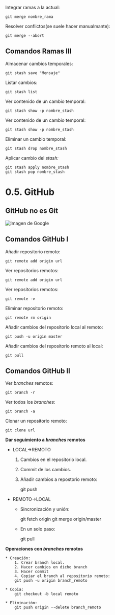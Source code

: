 Integrar ramas a la actual:

	git merge nombre_rama

Resolver conflictos(se suele hacer manualmante):

	git merge --abort

## Comandos Ramas III

Almacenar cambios temporales:

	git stash save "Mensaje"

Listar cambios:

	git stash list

Ver contenido de un cambio temporal:

	git stash show -p nombre_stash

Ver contenido de un cambio temporal:

	git stash show -p nombre_stash

Eliminar un cambio temporal:

	git stash drop nombre_stash

Aplicar cambio del *stash:*

	git stash apply nombre_stash
	git stash pop nombre_stash

# 0.5. GitHub

## GitHub no es Git

![Imagen de Google](http://1.bp.blogspot.com/-WY2YpNr3W6g/UY6tZAc-H3I/AAAAAAAABLY/xJ9x3wIY8V8/s1600/Github2.png)

## Comandos GitHub I

Añadir repositorio remoto:

	git remote add origin url

Ver repositorios remotos:

	git remote add origin url

Ver repositorios remotos:

	git remote -v 

Eliminar repositorio remoto:

	git remote rm origin

Añadir cambios del repositorio local al remoto:

	git push -u origin master

Añadir cambios del repositorio remoto al local:

	git pull

## Comandos GitHub II

Ver *branches* remotos:

	git branch -r

Ver todos los *branches*:

	git branch -a 

Clonar un repositorio remoto:

	git clone url

**Dar seguimiento a *branches* remotos**

* LOCAL->REMOTO

	1. Cambios en el repositorio local.
	2. Commit de los cambios.
	3. Añadir cambios a repostorio remoto:

		git push
		
* REMOTO->LOCAL
	
	* Sincronización y unión:
		
		git fetch origin
		git merge origin/master

	* En un solo paso:
		
		git pull

**Operaciones con *branches* remotos**

	* Creación:
		1. Crear branch local.
		2. Hacer cambios en dicho branch
		3. Hacer commit
		4. Copiar el branch al repositorio remoto:
		git push -u origin branch_remoto

	* Copia:
		git checkout -b local remoto

	* Eliminación:
		git push origin --delete branch_remoto


		

